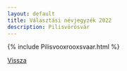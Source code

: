 ```yaml
---
layout: default
title: Választási névjegyzék 2022
description: Pilisvörösvár
---
```


{% include Pilisvooxrooxsvaar.html %}

[Vissza](./)
